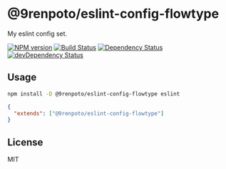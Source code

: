 # @9renpoto/eslint-config-flowtype

My eslint config set.

[![NPM version][npm-image]][npm-url] [![Build Status][travis-image]][travis-url] [![Dependency Status][daviddm-image]][daviddm-url] [![devDependency Status][dev-daviddm-image]][dev-daviddm-url]

## Usage

```sh
npm install -D @9renpoto/eslint-config-flowtype eslint
```

```json
{
  "extends": ["@9renpoto/eslint-config-flowtype"]
}
```

## License

MIT

[npm-image]: https://badge.fury.io/js/%409renpoto%2Feslint-config-flowtype.svg
[npm-url]: https://badge.fury.io/js/%409renpoto%2Feslint-config-flowtype
[travis-image]: https://travis-ci.org/9renpoto/eslint-config-flowtype.svg?branch=master
[travis-url]: https://travis-ci.org/9renpoto/eslint-config-flowtype
[daviddm-image]: https://david-dm.org/9renpoto/eslint-config-flowtype.svg?theme=shields.io
[daviddm-url]: https://david-dm.org/9renpoto/eslint-config-flowtype
[dev-daviddm-image]: https://david-dm.org/9renpoto/eslint-config-flowtype/dev-status.svg
[dev-daviddm-url]: https://david-dm.org/9renpoto/eslint-config-flowtype?type=dev
